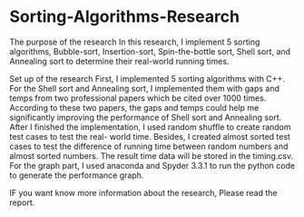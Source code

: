 # Sorting-Algorithms-Research
The purpose of the research
In this research, I implement 5 sorting algorithms, Bubble-sort, Insertion-sort, Spin-the-bottle sort, Shell sort, and Annealing sort to determine their real-world running times. 

Set up of the research
First, I implemented 5 sorting algorithms with C++. For the Shell sort and Annealing sort, I implemented them with gaps and temps from two professional papers which be cited over 1000 times. According to these two papers, the gaps and temps could help me significantly improving the performance of Shell sort and Annealing sort.  
After I finished the implementation, I used random shuffle to create random test cases to test the real- world time. Besides, I created almost sorted test cases to test the difference of running time between random numbers and almost sorted numbers.
The result time data will be stored in the timing.csv. For the graph part, I used anaconda and Spyder 3.3.1 to run the python code to generate the performance graph. 

IF you want know more information about the research, Please read the report. 
